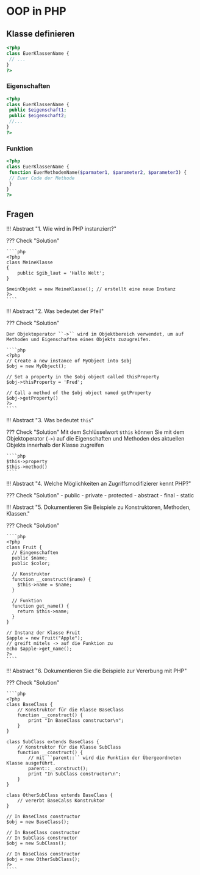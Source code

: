 # OOP in PHP

## Klasse definieren
````php
<?php
class EuerKlassenName {
 // ...
}
?>
````

### Eigenschaften
````php
<?php
class EuerKlassenName {
 public $eigenschaft1;
 public $eigenschaft2;
 //...
}
?>
````

### Funktion
````php
<?php
class EuerKlassenName {
 function EuerMethodenName($parmater1, $parameter2, $parameter3) {
 // Euer Code der Methode
 }
}
?>
````

## Fragen
!!! Abstract "1. Wie wird in PHP instanziert?"

??? Check "Solution"

    ````php
    <?php
    class MeineKlasse
    {
        public $gib_laut = 'Hallo Welt';
    }
    
    $meinObjekt = new MeineKlasse(); // erstellt eine neue Instanz
    ?>
    ````

!!! Abstract "2. Was bedeutet der Pfeil"

??? Check "Solution"
    
    Der Objektoperator ``->`` wird im Objektbereich verwendet, um auf Methoden und Eigenschaften eines Objekts zuzugreifen.

    ````php
    <?php
    // Create a new instance of MyObject into $obj
    $obj = new MyObject();

    // Set a property in the $obj object called thisProperty
    $obj->thisProperty = 'Fred';

    // Call a method of the $obj object named getProperty
    $obj->getProperty()
    ?>
    ````

!!! Abstract "3. Was bedeutet ``this``"

??? Check "Solution"
    Mit dem Schlüsselwort ``$this`` können Sie mit dem Objektoperator (``->``) auf die Eigenschaften und Methoden des aktuellen Objekts innerhalb der Klasse zugreifen

    ````php
    $this->property
    $this->method()
    ````

!!! Abstract "4. Welche Möglichkeiten an Zugriffsmodifizierer kennt PHP?"

??? Check "Solution"
    - public
    - private
    - protected
    - abstract
    - final
    - static

!!! Abstract "5. Dokumentieren Sie Beispiele zu Konstruktoren, Methoden, Klassen."

??? Check "Solution"

    ````php
    <?php
    class Fruit {
      // Eingenschaften   
      public $name;
      public $color;
      
      // Konstruktor
      function __construct($name) {
        $this->name = $name;
      }

      // Funktion
      function get_name() {
        return $this->name;
      }
    }
    
    // Instanz der Klasse Fruit
    $apple = new Fruit("Apple");
    // greift mitels -> auf die Funktion zu
    echo $apple->get_name();
    ?>
    ````

!!! Abstract "6. Dokumentieren Sie die Beispiele zur Vererbung mit PHP"

??? Check "Solution"

    ````php
    <?php
    class BaseClass {
        // Konstruktor für die Klasse BaseClass
        function __construct() {
            print "In BaseClass constructor\n";
        }
    }

    class SubClass extends BaseClass {
        // Konstruktor für die Klasse SubClass
        function __construct() {
            // mit ``parent::`` wird die Funktion der Übergeordneten Klasse ausgeführt.
            parent::__construct();
            print "In SubClass constructor\n";
        }
    }

    class OtherSubClass extends BaseClass {
        // vererbt BaseCalss Konstruktor
    }

    // In BaseClass constructor
    $obj = new BaseClass();
    
    // In BaseClass constructor
    // In SubClass constructor
    $obj = new SubClass();

    // In BaseClass constructor
    $obj = new OtherSubClass();
    ?>
    ````